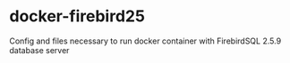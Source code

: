 # docker-firebird25
Config and files necessary to run docker container with FirebirdSQL 2.5.9 database server
